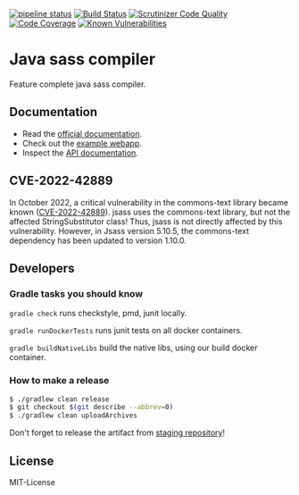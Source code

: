 [![pipeline status](https://gitlab.com/jsass/jsass/badges/master/pipeline.svg)](https://gitlab.com/jsass/jsass/commits/master)
[![Build Status](https://cloud.drone.io/api/badges/bit3/jsass/status.svg)](https://cloud.drone.io/bit3/jsass)
[![Scrutinizer Code Quality](https://scrutinizer-ci.com/g/bit3/jsass/badges/quality-score.png?b=master)](https://scrutinizer-ci.com/g/bit3/jsass/?branch=master)
[![Code Coverage](https://scrutinizer-ci.com/g/bit3/jsass/badges/coverage.png?b=master)](https://scrutinizer-ci.com/g/bit3/jsass/?branch=master)
[![Known Vulnerabilities](https://snyk.io/test/github/bit3/jsass/badge.svg)](https://snyk.io/test/github/bit3/jsass)

# Java sass compiler

Feature complete java sass compiler.

## Documentation

- Read the [official documentation](https://jsass.gitlab.io/).
- Check out the [example webapp](./example).
- Inspect the [API documentation](https://javadoc.io/doc/io.bit3/jsass/).

## CVE-2022-42889

In October 2022, a critical vulnerability in the commons-text library became known ([CVE-2022-42889](https://securitylab.github.com/advisories/GHSL-2022-018_Apache_Commons_Text/)). jsass uses the commons-text library, but not the affected StringSubstitutor class!
Thus, jsass is not directly affected by this vulnerability.
However, in Jsass version 5.10.5, the commons-text dependency has been updated to version 1.10.0.

## Developers

### Gradle tasks you should know

`gradle check` runs checkstyle, pmd, junit locally.

`gradle runDockerTests` runs junit tests on all docker containers.

`gradle buildNativeLibs` build the native libs, using our build docker container.

### How to make a release

```bash
$ ./gradlew clean release
$ git checkout $(git describe --abbrev=0)
$ ./gradlew clean uploadArchives
```

Don't forget to release the artifact from [staging repository](https://oss.sonatype.org/#stagingRepositories)!

## License

MIT-License

